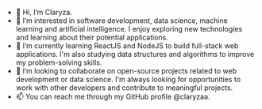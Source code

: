 - 👋 Hi, I’m Claryza.
- 👀 I’m interested in software development, data science, machine learning and artificial intelligence. I enjoy exploring new technologies and learning about their potential applications.
- 🌱 I’m currently learning ReactJS and NodeJS to build full-stack web applications. I'm also studying data structures and algorithms to improve my problem-solving skills.
- 💞️ I’m looking to collaborate on open-source projects related to web development or data science. I'm always looking for opportunities to work with other developers and contribute to meaningful projects.
- 📫 You can reach me through my GitHub profile @claryzaa.

<!---
claryzaa/claryzaa is a ✨ special ✨ repository because its `README.md` (this file) appears on your GitHub profile.
You can click the Preview link to take a look at your changes.
--->
